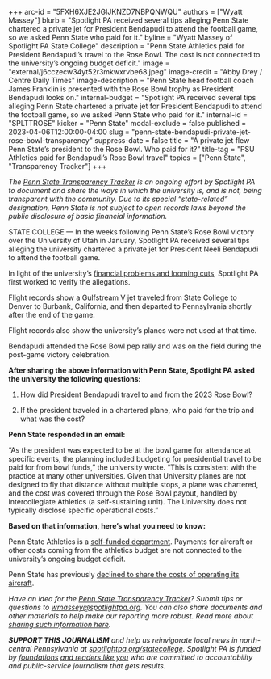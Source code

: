 +++
arc-id = "5FXH6XJE2JGIJKNZD7NBPQNWQU"
authors = ["Wyatt Massey"]
blurb = "Spotlight PA received several tips alleging Penn State chartered a private jet for President Bendapudi to attend the football game, so we asked Penn State who paid for it."
byline = "Wyatt Massey of Spotlight PA State College"
description = "Penn State Athletics paid for President Bendapudi’s travel to the Rose Bowl. The cost is not connected to the university’s ongoing budget deficit."
image = "external/j6cczecw34yt52r3mkwxrvbe68.jpeg"
image-credit = "Abby Drey / Centre Daily Times"
image-description = "Penn State head football coach James Franklin is presented with the Rose Bowl trophy as President Bendapudi looks on."
internal-budget = "Spotlight PA received several tips alleging Penn State chartered a private jet for President Bendapudi to attend the football game, so we asked Penn State who paid for it."
internal-id = "SPLTTROSE"
kicker = "Penn State"
modal-exclude = false
published = 2023-04-06T12:00:00-04:00
slug = "penn-state-bendapudi-private-jet-rose-bowl-transparency"
suppress-date = false
title = "A private jet flew Penn State’s president to the Rose Bowl. Who paid for it?"
title-tag = "PSU Athletics paid for Bendapudi’s Rose Bowl travel"
topics = ["Penn State", "Transparency Tracker"]
+++

<i>The </i><a href="https://www.spotlightpa.org/statecollege/transparency-tracker"><i>Penn State Transparency Tracker</i></a><i> is an ongoing effort by Spotlight PA to document and share the ways in which the university is, and is not, being transparent with the community. Due to its special “state-related” designation, Penn State is not subject to open records laws beyond the public disclosure of basic financial information.</i>

STATE COLLEGE — In the weeks following Penn State’s Rose Bowl victory over the University of Utah in January, Spotlight PA received several tips alleging the university chartered a private jet for President Neeli Bendapudi to attend the football game.

In light of the university’s <a href="https://www.spotlightpa.org/statecollege/2023/03/penn-state-layoffs-budget-finances-bendapudi/">financial problems and looming cuts</a>, Spotlight PA first worked to verify the allegations.

<script src="https://www.spotlightpa.org/embed.js" async></script><div data-spl-embed-version="1" data-spl-src="https://www.spotlightpa.org/embeds/newsletter/?cta=Sign%20up%20for%20our%20new%20regional%20newsletter%2C%20%3Cb%3ETalk%20of%20the%20Town%3C%2Fb%3E%2C%20and%20get%20all%20the%20news%20and%20notes%20from%20State%20College%20and%20north-central%20PA.&button=Sign%20Up%20Now&preselect=state_college&eyebrow=DON'T%20MISS%20A%20BEAT"></div>

Flight records show a Gulfstream V jet traveled from State College to Denver to Burbank, California, and then departed to Pennsylvania shortly after the end of the game.

Flight records also show the university’s planes were not used at that time.

Bendapudi attended the Rose Bowl pep rally and was on the field during the post-game victory celebration.

<b>After sharing the above information with Penn State, Spotlight PA asked the university the following questions:</b>

1. How did President Bendapudi travel to and from the 2023 Rose Bowl?

2. If the president traveled in a chartered plane, who paid for the trip and what was the cost?

<script src="https://www.spotlightpa.org/embed.js" async></script><div data-spl-embed-version="1" data-spl-src="https://www.spotlightpa.org/embeds/donate/"></div>

<b>Penn State responded in an email:</b>

“As the president was expected to be at the bowl game for attendance at specific events, the planning included budgeting for presidential travel to be paid for from bowl funds,” the university wrote. “This is consistent with the practice at many other universities. Given that University planes are not designed to fly that distance without multiple stops, a plane was chartered, and the cost was covered through the Rose Bowl payout, handled by Intercollegiate Athletics (a self-sustaining unit). The University does not typically disclose specific operational costs.”

<b>Based on that information, here’s what you need to know:</b>

Penn State Athletics is a <a href="https://gopsusports.com/documents/2023/2/1/2021-22_NCAA_Report_Final.pdf">self-funded department</a>. Payments for aircraft or other costs coming from the athletics budget are not connected to the university’s ongoing budget deficit.

Penn State has previously <a href="https://www.spotlightpa.org/statecollege/2022/12/penn-state-psu-james-franklin-private-plane-transparency/">declined to share the costs of operating its aircraft</a>.

<script src="https://www.spotlightpa.org/embed.js" async></script><div data-spl-embed-version="1" data-spl-src="https://www.spotlightpa.org/embeds/tips/?tip_text=Do%20you%20have%20a%20tip%20about%20Penn%20State%3F%20We%20want%20to%20hear%20from%20you."></div>

<i>Have an idea for the </i><a href="https://www.spotlightpa.org/statecollege/transparency-tracker"><i>Penn State Transparency Tracker</i></a><i>? Submit tips or questions to </i><a href="mailto:wmassey@spotlightpa.org"><i>wmassey@spotlightpa.org</i></a><i>. You can also share documents and other materials to help make our reporting more robust. Read more about </i><a href="https://www.spotlightpa.org/statecollege/transparency-tracker"><i>sharing such information here</i></a><i>.</i>

<i><b>SUPPORT THIS JOURNALISM</b></i><i> and help us reinvigorate local news in north-central Pennsylvania at </i><a href="https://spotlightpa.fundjournalism.org/donate?campaign=701Dn000000Ygq1IAC&utm_source=www.spotlightpa.org&utm_medium=statecollege:section&utm_campaign=statecollege:main"><i>spotlightpa.org/statecollege</i></a><i>. Spotlight PA is funded by </i><a href="https://www.spotlightpa.org/support"><i>foundations</i></a><i> </i><a href="https://www.spotlightpa.org/support"><i>and readers like you</i></a><i> who are committed to accountability and public-service journalism that gets results.</i>
